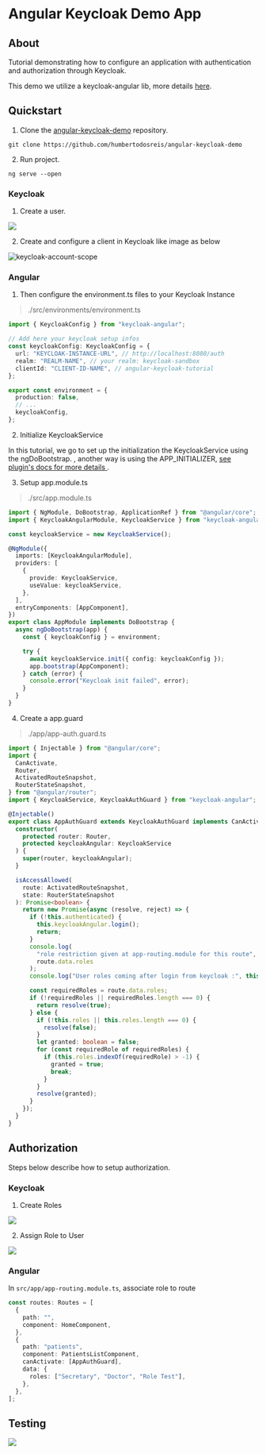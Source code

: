 # Angular Keycloak Demo App

## About

Tutorial demonstrating how to configure an application with authentication and authorization through Keycloak.

This demo we utilize a keycloak-angular lib, more details [here](https://github.com/mauriciovigolo/keycloak-angular).

## Quickstart

1.  Clone the [angular-keycloak-demo](https://github.com/humbertodosreis/angular-keycloak-demo) repository.

```
git clone https://github.com/humbertodosreis/angular-keycloak-demo
```

2.  Run project.

```
ng serve --open
```

### Keycloak

1. Create a user.

![](./docs/images/keycloak-create-user.gif)

2. Create and configure a client in Keycloak like image as below

![keycloak-account-scope](./docs/images/keycloak-client-config.png)

### Angular

1. Then configure the environment.ts files to your Keycloak Instance

> ./src/environments/environment.ts

```typescript
import { KeycloakConfig } from "keycloak-angular";

// Add here your keycloak setup infos
const keycloakConfig: KeycloakConfig = {
  url: "KEYCLOAK-INSTANCE-URL", // http://localhost:8080/auth
  realm: "REALM-NAME", // your realm: keycloak-sandbox
  clientId: "CLIENT-ID-NAME", // angular-keycloak-tutorial
};

export const environment = {
  production: false,
  // ...
  keycloakConfig,
};
```

2. Initialize KeycloakService

In this tutorial, we go to set up the initialization the KeycloakService using the ngDoBootstrap.
, another way is using the APP_INITIALIZER, [see plugin's docs for more details
](https://github.com/mauriciovigolo/keycloak-angular#setup).

3. Setup app.module.ts

> ./src/app.module.ts

```typescript
import { NgModule, DoBootstrap, ApplicationRef } from "@angular/core";
import { KeycloakAngularModule, KeycloakService } from "keycloak-angular";

const keycloakService = new KeycloakService();

@NgModule({
  imports: [KeycloakAngularModule],
  providers: [
    {
      provide: KeycloakService,
      useValue: keycloakService,
    },
  ],
  entryComponents: [AppComponent],
})
export class AppModule implements DoBootstrap {
  async ngDoBootstrap(app) {
    const { keycloakConfig } = environment;

    try {
      await keycloakService.init({ config: keycloakConfig });
      app.bootstrap(AppComponent);
    } catch (error) {
      console.error("Keycloak init failed", error);
    }
  }
}
```

4. Create a app.guard

> ./app/app-auth.guard.ts

```typescript
import { Injectable } from "@angular/core";
import {
  CanActivate,
  Router,
  ActivatedRouteSnapshot,
  RouterStateSnapshot,
} from "@angular/router";
import { KeycloakService, KeycloakAuthGuard } from "keycloak-angular";

@Injectable()
export class AppAuthGuard extends KeycloakAuthGuard implements CanActivate {
  constructor(
    protected router: Router,
    protected keycloakAngular: KeycloakService
  ) {
    super(router, keycloakAngular);
  }

  isAccessAllowed(
    route: ActivatedRouteSnapshot,
    state: RouterStateSnapshot
  ): Promise<boolean> {
    return new Promise(async (resolve, reject) => {
      if (!this.authenticated) {
        this.keycloakAngular.login();
        return;
      }
      console.log(
        "role restriction given at app-routing.module for this route",
        route.data.roles
      );
      console.log("User roles coming after login from keycloak :", this.roles);

      const requiredRoles = route.data.roles;
      if (!requiredRoles || requiredRoles.length === 0) {
        return resolve(true);
      } else {
        if (!this.roles || this.roles.length === 0) {
          resolve(false);
        }
        let granted: boolean = false;
        for (const requiredRole of requiredRoles) {
          if (this.roles.indexOf(requiredRole) > -1) {
            granted = true;
            break;
          }
        }
        resolve(granted);
      }
    });
  }
}
```

## Authorization

Steps below describe how to setup authorization.

### Keycloak

1. Create Roles

![](./docs/images/keycloak-create-roles.gif)

2. Assign Role to User

![](./docs/images/keycloak-assign-roles.gif)

### Angular

In `src/app/app-routing.module.ts`, associate role to route

```typescript
const routes: Routes = [
  {
    path: "",
    component: HomeComponent,
  },
  {
    path: "patients",
    component: PatientsListComponent,
    canActivate: [AppAuthGuard],
    data: {
      roles: ["Secretary", "Doctor", "Role Test"],
    },
  },
];
```

## Testing

![](./docs/images/testing.gif)
